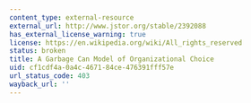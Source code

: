 ```yaml
---
content_type: external-resource
external_url: http://www.jstor.org/stable/2392088
has_external_license_warning: true
license: https://en.wikipedia.org/wiki/All_rights_reserved
status: broken
title: A Garbage Can Model of Organizational Choice
uid: cf1cdf4a-0a4c-4671-84ce-476391fff57e
url_status_code: 403
wayback_url: ''
---
```

